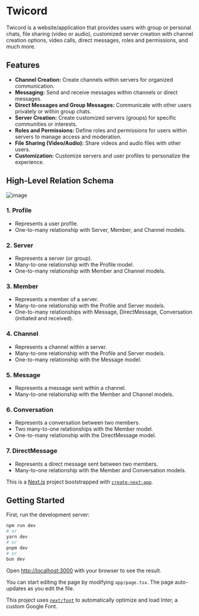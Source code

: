 # Twicord

Twicord is a website/application that provides users with group or personal chats, file sharing (video or audio), customized server creation with channel creation options, video calls, direct messages, roles and permissions, and much more.

## Features

- **Channel Creation:** Create channels within servers for organized communication.
- **Messaging:** Send and receive messages within channels or direct messages.
- **Direct Messages and Group Messages:** Communicate with other users privately or within group chats.
- **Server Creation:** Create customized servers (groups) for specific communities or interests.
- **Roles and Permissions:** Define roles and permissions for users within servers to manage access and moderation.
- **File Sharing (Video/Audio):** Share videos and audio files with other users.
- **Customization:** Customize servers and user profiles to personalize the experience.

## High-Level Relation Schema
![image](https://github.com/Riki321/discord-clone/assets/79001372/de6c0cf7-a66c-4a63-982a-91cbd8a8d969)

### 1. Profile
- Represents a user profile.
- One-to-many relationship with Server, Member, and Channel models.

### 2. Server
- Represents a server (or group).
- Many-to-one relationship with the Profile model.
- One-to-many relationship with Member and Channel models.

### 3. Member
- Represents a member of a server.
- Many-to-one relationship with the Profile and Server models.
- One-to-many relationships with Message, DirectMessage, Conversation (initiated and received).

### 4. Channel
- Represents a channel within a server.
- Many-to-one relationship with the Profile and Server models.
- One-to-many relationship with the Message model.

### 5. Message
- Represents a message sent within a channel.
- Many-to-one relationship with the Member and Channel models.

### 6. Conversation
- Represents a conversation between two members.
- Two many-to-one relationships with the Member model.
- One-to-many relationship with the DirectMessage model.

### 7. DirectMessage
- Represents a direct message sent between two members.
- Many-to-one relationship with the Member and Conversation models.





This is a [Next.js](https://nextjs.org/) project bootstrapped with [`create-next-app`](https://github.com/vercel/next.js/tree/canary/packages/create-next-app).

## Getting Started

First, run the development server:

```bash
npm run dev
# or
yarn dev
# or
pnpm dev
# or
bun dev
```

Open [http://localhost:3000](http://localhost:3000) with your browser to see the result.

You can start editing the page by modifying `app/page.tsx`. The page auto-updates as you edit the file.

This project uses [`next/font`](https://nextjs.org/docs/basic-features/font-optimization) to automatically optimize and load Inter, a custom Google Font.


